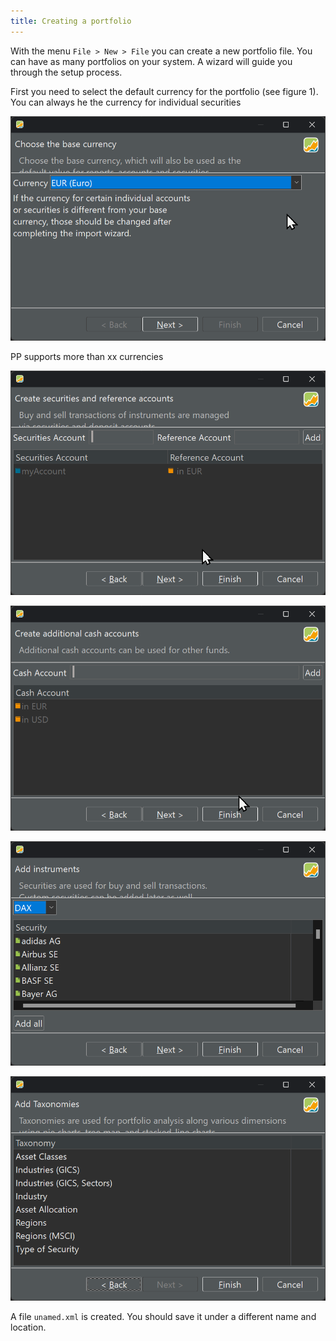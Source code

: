 ```yaml
---
title: Creating a portfolio
---
```


With the menu `File > New > File` you can create a new portfolio file. You can have as many portfolios on your system. A wizard will guide you through the setup process.

First you need to select the default currency for the portfolio (see figure 1). You can always he the currency for individual securities

![Figure 1: Selecting the default currency for the portfolio.](images/create-portfolio-wizard-step-1.png)

PP supports more than xx currencies

![Figure 2: Adding security and reference accounts to the portfolio.](images/create-portfolio-wizard-step-2.png)

![Figure 3: Adding additional cash accounts to the portfolio.](images/create-portfolio-wizard-step-3.png)

![Figure 4: Adding instruments to the portfolio.](images/create-portfolio-wizard-step-4.png)

![Figure 1: Adding taxonomies to the portfolio.](images/create-portfolio-wizard-step-5.png)

A file `unamed.xml` is created. You should save it under a different name and location.